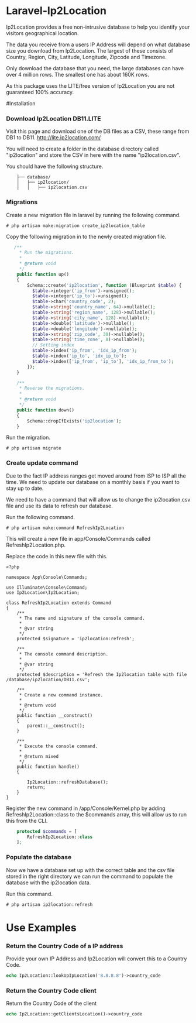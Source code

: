 # Laravel-Ip2Location

Ip2Location provides a free non-intrusive database to help you identify your visitors geographical location.

The data you receive from a users IP Address will depend on what database size you download from Ip2Location. The largest of these consists of Country, Region, City, Latitude, Longitude, Zipcode and Timezone. 

Only download the database that you need, the large databases can have over 4 million rows. The smallest one has about 160K rows. 

As this package uses the LITE/free version of Ip2Location you are not guaranteed 100% accuracy. 

#Installation

### Download Ip2Location DB11.LITE

Visit this page and download one of the DB files as a CSV, these range from DB1 to DB11. http://lite.ip2location.com/

You will need to create a folder in the database directory called "ip2location" and store the CSV in here with the name "ip2location.csv".

You should have the following structure.
```
    ├── database/
    │   ├── ip2location/
    │   │   ├── ip2location.csv

```

### Migrations 
Create a new migration file in laravel by running the following command.

```
# php artisan make:migration create_ip2location_table
```

Copy the following migration in to the newly created migration file.

```php
   /**
     * Run the migrations.
     *
     * @return void
     */
    public function up()
    {
        Schema::create('ip2location', function (Blueprint $table) {
          $table->integer('ip_from')->unsigned();
          $table->integer('ip_to')->unsigned();
          $table->char('country_code', 2);
          $table->string('country_name', 64)->nullable();
          $table->string('region_name', 128)->nullable();
          $table->string('city_name', 128)->nullable();
          $table->double('latitude')->nullable();
          $table->double('longitude')->nullable();
          $table->string('zip_code', 30)->nullable();
          $table->string('time_zone', 8)->nullable();
          // Setting index
          $table->index('ip_from', 'idx_ip_from');
          $table->index('ip_to', 'idx_ip_to');
          $table->index(['ip_from', 'ip_to'], 'idx_ip_from_to');
        });
    }

    /**
     * Reverse the migrations.
     *
     * @return void
     */
    public function down()
    {
        Schema::dropIfExists('ip2location');
    }
```
Run the migration.

```
# php artisan migrate
```

### Create update command 

Due to the fact IP address ranges get moved around from ISP to ISP all the time. We need to update our database on a monthly basis if you want to stay up to date.

We need to have a command that will allow us to change the ip2location.csv file and use its data to refresh our database.

Run the following command.
```
# php artisan make:command RefreshIp2Location
```

This will create a new file in app/Console/Commands called RefreshIp2Location.php.

Replace the code in this new file with this.
```
<?php

namespace App\Console\Commands;

use Illuminate\Console\Command;
use Ip2Location\Ip2Location;

class RefreshIp2Location extends Command
{
    /**
     * The name and signature of the console command.
     *
     * @var string
     */
    protected $signature = 'ip2location:refresh';

    /**
     * The console command description.
     *
     * @var string
     */
    protected $description = 'Refresh the Ip2location table with file /database/ip2location/DB11.csv';

    /**
     * Create a new command instance.
     *
     * @return void
     */
    public function __construct()
    {
        parent::__construct();
    }

    /**
     * Execute the console command.
     *
     * @return mixed
     */
    public function handle()
    {

        Ip2Location::refreshDatabase();
        return;
    }
}

```

Register the new command in /app/Console/Kernel.php by adding RefreshIp2Location::class to the $commands array, this will allow us to run this from the CLI.
```php
    protected $commands = [
        RefreshIp2Location::class
    ];
```

### Populate the database

Now we have a database set up with the correct table and the csv file stored in the right directory we can run the command to populate the database with the ip2location data.

Run this command.
```
# php artisan ip2location:refresh
```


# Use Examples

### Return the Country Code of a IP address

Provide your own IP Address and Ip2Location will convert this to a Country Code.

```php
echo Ip2Location::lookUpIpLocation('8.8.8.8')->country_code
```


### Return the Country Code client

Return the Country Code of the client

```php
echo Ip2Location::getClientsLocation()->country_code
```
